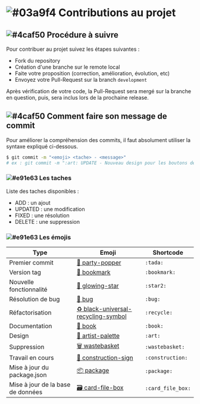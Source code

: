 # ![#03a9f4](https://placehold.it/15/03a9f4/000000?text=+) Contributions au projet


## ![#4caf50](https://placehold.it/15/4caf50/000000?text=+) Procédure à suivre

Pour contribuer au projet suivez les étapes suivantes :
- Fork du repository
- Création d'une branche sur le remote local
- Faite votre proposition (correction, amélioration, évolution, etc)
- Envoyez votre Pull-Request sur la branch `development`

Après vérification de votre code, la Pull-Request sera mergé sur la branche en question, puis, sera inclus lors de la prochaine release.


## ![#4caf50](https://placehold.it/15/4caf50/000000?text=+) Comment faire son message de commit

Pour améliorer la compréhension des commits, il faut absolument utiliser la syntaxe expliqué ci-dessous.
``` bash
$ git commit -m "<emoji> <tache> - <message>"
# ex : git commit -m ":art: UPDATE - Nouveau design pour les boutons de formulaire"
```


### ![#e91e63](https://placehold.it/15/e91e63/000000?text=+) Les taches

Liste des taches disponibles :
- ADD : un ajout
- UPDATED : une modification
- FIXED : une résolution
- DELETE : une suppression


### ![#e91e63](https://placehold.it/15/e91e63/000000?text=+) Les émojis

| Type | Emoji | Shortcode |
|------|-------|-----------|
| Premier commit | [:tada: party-popper](http://emojipedia.org/party-popper/) | `:tada:` |
| Version tag | [:bookmark: bookmark](http://emojipedia.org/bookmark/) | `:bookmark:` |
| Nouvelle fonctionnalité | [:star2: glowing-star](https://emojipedia.org/glowing-star/) | `:star2:` |
| Résolution de bug | [:bug: bug](http://emojipedia.org/bug/) | `:bug:` |
| Réfactorisation | [:recycle: black-universal-recycling-symbol](http://emojipedia.org/black-universal-recycling-symbol/) | `:recycle:` |
| Documentation | [:book: book](http://emojipedia.org/book/) | `:book:` |
| Design | [:art: artist-palette](http://emojipedia.org/artist-palette/) | `:art:` |
| Suppression | [:wastebasket: wastebasket](http://emojipedia.org/wastebasket/) | `:wastebasket:` |
| Travail en cours | [:construction: construction-sign](http://emojipedia.org/construction-sign/) | `:construction:` |
| Mise à jour du package.json | [:package: package](http://emojipedia.org/package/) | `:package:` |
| Mise à jour de la base de données | [:card_file_box: card-file-box](http://emojipedia.org/card-file-box/) | `:card_file_box:` |
